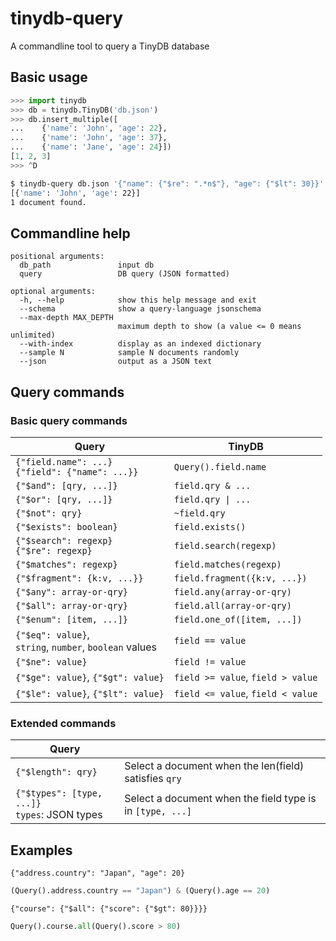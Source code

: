 # tinydb-query
A commandline tool to query a TinyDB database

## Basic usage

```python
>>> import tinydb
>>> db = tinydb.TinyDB('db.json')
>>> db.insert_multiple([
...    {'name': 'John', 'age': 22},
...    {'name': 'John', 'age': 37},
...    {'name': 'Jane', 'age': 24}])
[1, 2, 3]
>>> ^D
```

```sh
$ tinydb-query db.json '{"name": {"$re": ".*n$"}, "age": {"$lt": 30}}'
[{'name': 'John', 'age': 22}]
1 document found.
```

## Commandline help

```
positional arguments:
  db_path               input db
  query                 DB query (JSON formatted)

optional arguments:
  -h, --help            show this help message and exit
  --schema              show a query-language jsonschema
  --max-depth MAX_DEPTH
                        maximum depth to show (a value <= 0 means unlimited)
  --with-index          display as an indexed dictionary
  --sample N            sample N documents randomly
  --json                output as a JSON text
```

## Query commands

### Basic query commands
|       Query         | TinyDB |
|---------------------|---------|
| `{"field.name": ...}`<br>`{"field": {"name": ...}}`| `Query().field.name` |
| `{"$and": [qry, ...]}` | `field.qry & ...` |
| `{"$or": [qry, ...]}` | `field.qry \| ...` |
| `{"$not": qry}` | `~field.qry` |
| `{"$exists": boolean}`| `field.exists()` |
| `{"$search": regexp}`<br>`{"$re": regexp}` | `field.search(regexp)` |
| `{"$matches": regexp}`| `field.matches(regexp)` |
| `{"$fragment": {k:v, ...}}`| `field.fragment({k:v, ...})` |
| `{"$any": array-or-qry}` | `field.any(array-or-qry)` |
| `{"$all": array-or-qry}` | `field.all(array-or-qry)` |
| `{"$enum": [item, ...]}`| `field.one_of([item, ...])` |
| `{"$eq": value}`,<br>`string`, `number`, `boolean` values| `field == value` |
| `{"$ne": value}` | `field != value` |
| `{"$ge": value}`, `{"$gt": value}` | `field >= value`, `field > value` |
| `{"$le": value}`, `{"$lt": value}` | `field <= value`, `field < value` |

### Extended commands
|       Query         |         |
|---------------------|---------|
| `{"$length": qry}`  | Select a document when the len(field) satisfies `qry` |
| `{"$types": [type, ...]}`<br>`types`: JSON types| Select a document when the field type is in `[type, ...]` |

## Examples
```{"address.country": "Japan", "age": 20}```
```python
(Query().address.country == "Japan") & (Query().age == 20)
```

```{"course": {"$all": {"score": {"$gt": 80}}}}```
```python
Query().course.all(Query().score > 80)
```
